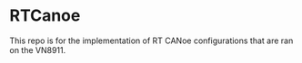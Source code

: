 # RTCanoe
This repo is for the implementation of RT CANoe configurations that are ran on the VN8911.
